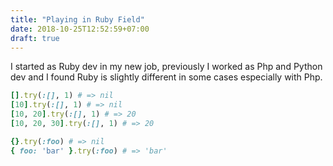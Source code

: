 ```yaml
---
title: "Playing in Ruby Field"
date: 2018-10-25T12:52:59+07:00
draft: true
---
```


I started as Ruby dev in my new job, previously I worked as Php and Python dev and I found Ruby is slightly different in some cases especially with Php.

```ruby
[].try(:[], 1) # => nil
[10].try(:[], 1) # => nil
[10, 20].try(:[], 1) # => 20
[10, 20, 30].try(:[], 1) # => 20

{}.try(:foo) # => nil
{ foo: 'bar' }.try(:foo) # => 'bar'
```
